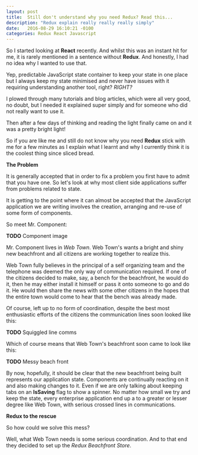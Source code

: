 ```yaml
---
layout: post
title:  Still don't understand why you need Redux? Read this...
description: "Redux explain really really really simply"
date:   2016-08-29 16:10:21 -0100
categories: Redux React Javascript
---
```


So I started looking at **React** recently. And whilst this was an instant hit for me, it is rarely mentioned in a
sentence without **Redux**. And honestly, I had no idea why I wanted to use that.

Yep, predictable JavaScript state container to keep your state in one place but I always keep my state minimised and never have issues
with it requiring understanding another tool, right? *RIGHT?*

I plowed through many tutorials and blog articles, which were all very good, no doubt, but I needed it explained super
simply and for someone who did not really want to use it.

Then after a few days of thinking and reading the light finally came on and it was a pretty bright light!

So if you are like me and still do not know why you need **Redux** stick with me for a few minutes as I explain what I
learnt and why I currently think it is the coolest thing since sliced bread.

**The Problem**

It is generally accepted that in order to fix a problem you first have to admit that you have one. So let's look at
why most client side applications suffer from problems related to state.

It is getting to the point where it can almost be accepted that the JavaScript application we are writing involves the
creation, arranging and re-use of some form of components.

So meet Mr. Component:

**TODO** Component image

Mr. Component lives in *Web Town*. Web Town's wants a bright and shiny new beachfront and all citizens are working
together to realize this.

Web Town fully believes in the principal of a self organizing team and the telephone was deemed the only way of
communication required. If one of the citizens decided to make, say, a bench for the beachfront, he would do it, then
he may either install it himself or pass it onto someone to go and do it. He would then share the news with some
other citizens in the hopes that the entire town would come to hear that the bench was already made.

Of course, left up to no form of coordination, despite the best most enthusiastic efforts of the citizens the communication
lines soon looked like this:

**TODO** Squiggled line comms

Which of course means that Web Town's beachfront soon came to look like this:

**TODO** Messy beach front

By now, hopefully, it should be clear that the new beachfront being built represents our application state. Components
are continually reacting on it and also making changes to it. Even if we are only talking about keeping tabs on an
**IsSaving** flag to show a spinner. No matter how small we try and keep the state, every enterprise application end
up a to a greater or lesser degree like Web Town, with serious crossed lines in communications.

**Redux to the rescue**

So how could we solve this mess?

Well, what Web Town needs is some serious coordination. And to that end they decided to set up the *Redux Beachfront Store*.



